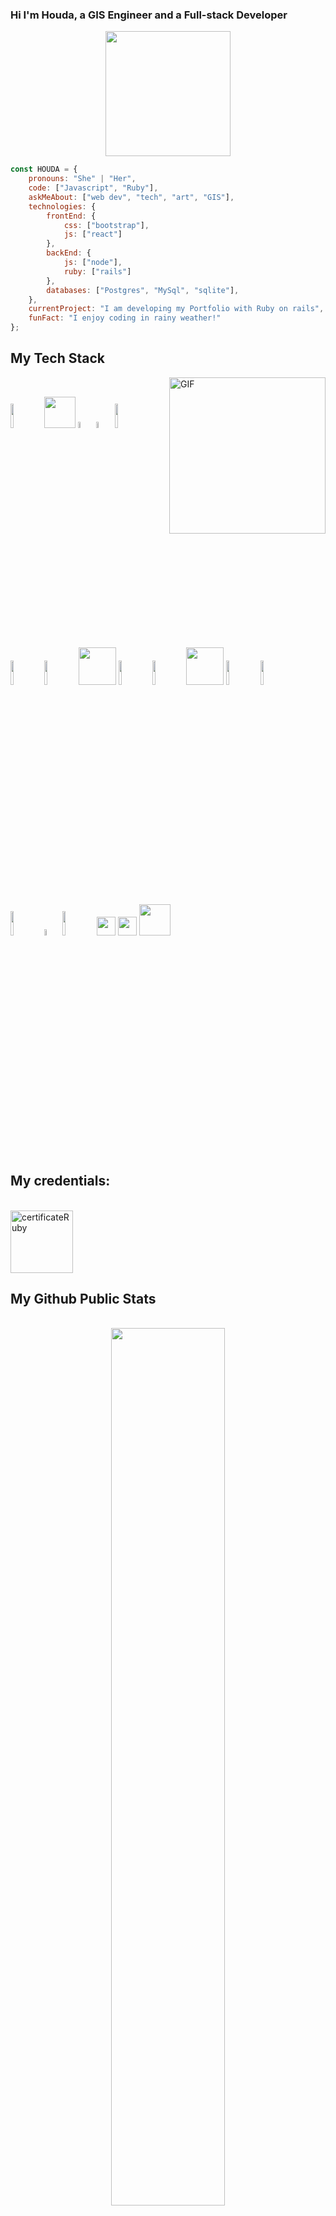 ### Hi I'm Houda, a GIS Engineer and a Full-stack Developer 

<div align="center">
	<!-- <img src="https://raw.githubusercontent.com/Aniket965/Aniket965/master/pacman.svg?sanitize=true" width="200" height="200"> -->
    <img src="https://media.giphy.com/media/j6ZhcAyUctYrj2ueBi/giphy.gif" width="200" height="200">
    
</div>

```javascript
const HOUDA = {
    pronouns: "She" | "Her",
    code: ["Javascript", "Ruby"],
    askMeAbout: ["web dev", "tech", "art", "GIS"],
    technologies: {
        frontEnd: {
            css: ["bootstrap"],
            js: ["react"]
        },
        backEnd: {
            js: ["node"],
            ruby: ["rails"]
        },
        databases: ["Postgres", "MySql", "sqlite"],
    },
    currentProject: "I am developing my Portfolio with Ruby on rails",
    funFact: "I enjoy coding in rainy weather!"
};
```
## My Tech Stack

  <img align="right" alt="GIF" width="250px" src="https://i.pinimg.com/originals/e4/26/70/e426702edf874b181aced1e2fa5c6cde.gif" />
  <br>

  <a href="#"><img width="10%" src="https://www.vectorlogo.zone/logos/ruby/ruby-ar21.svg"></a>
  <a href="#"><img width="50px" src="https://guides.rubyonrails.org/images/favicon.ico"></a>
  <a href="#"><img width="5%" src="https://media.giphy.com/media/ln7z2eWriiQAllfVcn/giphy.gif"></a>
  <a href="#"><img width="5%" src="https://i.giphy.com/media/KzJkzjggfGN5Py6nkT/200.webp"></a>
  <a href="#"><img width="10%" src="https://www.vectorlogo.zone/logos/reactjs/reactjs-ar21.svg"></a>
  <a href="#"><img width="10%" src="https://www.vectorlogo.zone/logos/linux/linux-ar21.svg"></a>
  <a href="#"><img width="10%" src="https://www.vectorlogo.zone/logos/docker/docker-ar21.svg"></a>
  <a href="#"><img width="60px" src="https://cdn.svgporn.com/logos/sass.svg"></a>
  <a href="#"><img width="10%" src="https://www.vectorlogo.zone/logos/json/json-ar21.svg"></a>
  <a href="#"><img width="10%" src="https://www.vectorlogo.zone/logos/mysql/mysql-ar21.svg"></a>
  <a href="#"><img width="60px" src="https://img.icons8.com/color/2x/nodejs.png"></a>
  <a href="#"><img width="10%" src="https://www.vectorlogo.zone/logos/sqlite/sqlite-ar21.svg"></a>
  <a href="#"><img width="10%" src="https://www.vectorlogo.zone/logos/git-scm/git-scm-ar21.svg"></a>
  <a href="#"><img width="10%" src="https://www.vectorlogo.zone/logos/heroku/heroku-ar21.svg"></a>
  <a href="#"><img width="5%" src="https://i.giphy.com/media/IdyAQJVN2kVPNUrojM/200.webp"></a>
  <a href="#"><img width="10%" src="https://www.vectorlogo.zone/logos/getbootstrap/getbootstrap-ar21.svg"></a>
  <a href="#"><img width="30px" src="https://cdn.svgporn.com/logos/html-5.svg"></a>
  <a href="#"><img width="30px" src="https://cdn.svgporn.com/logos/css-3.svg"></a>
  <a href="#"><img width="50px" src="https://img.icons8.com/bubbles/2x/console.png"></a>
<br>

## My credentials:

<br>
<img width="100px" src="https://api.accredible.com/v1/frontend/credential_website_embed_image/certificate/21769053" alt="certificateRuby">
<br>

## My Github Public Stats

<br>
<div align="center">
<img width="60%" src="https://github-readme-stats.vercel.app/api/?username=calycherkaoui&show_icons=true&hide_border=true&count_private=true" />
<!-- <br><br>
<img src="https://github-readme-stats.vercel.app/api/top-langs/?username=calycherkaoui&layout=compacts&hide_border=true&count_private=true" /> -->
</div>
<br>

## Contact me:

- Github: [@CalyCherkaoui](https://github.com/CalyCherkaoui)
- Twitter: [@Houda59579688](https://twitter.com/Houda59579688)
- Linkedin: [Houda-Cherkaoui](https://www.linkedin.com/in/houda-cherkaoui-64106395/)

<p align="center">
<a href="https://twitter.com/Houda59579688"><img src="https://i.ibb.co/kmgQVyW/twitter.png" width="32px" height="32px"></a> <a href="https://github.com/CalyCherkaoui"><img src="https://cdn.iconscout.com/icon/free/png-256/github-108-438008.png" width="32px" height="32px"></a> <a href="https://www.facebook.com/calypsoCher"><img src="https://i.ibb.co/zmYNW4p/facebook.png" width="32px" height="32px"></a> <a href="https://www.linkedin.com/in/houda-cherkaoui-64106395/"><img src="https://i.ibb.co/Kx2GSrT/linkedin.png" width="32px" height="32px"></a>
</p>

____


<p align="center">

⭐️ [Houda Cherkaoui](https://github.com/calycherkaoui)

</p>